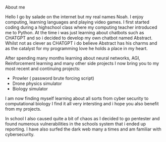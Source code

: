 About me

Hello I go by salade on the internet but my real names Noah. I enjoy computing, learning languages and playing video games. I first started coding during a highschool class where my computing teacher introduced me to Python. At the time i was just learning about chatbots such as CHATGPT and so i decided to develop my own chatbot named Abstract. Whilst not as clever as CHATGPT i do believe Abstract has his charms and as the catalyst for my programming love he holds a place in my heart. 

After spending many months learning about neural networks, AGI, Reinforcement learning and many other side projects I now bring you to my most recent and continuing projects:

- Prowler ( password brute forcing script)
- Drone physics simulator
- Biology simulator

I am now finding myself learning about all sorts from cyber security to computational biology I find it all very intersting and i hope you also benefit from my projects.

In school I also caused quite a bit of chaos as I decided to go pentester and found numerous vulnerabilities in the schools system that i ended up reporting. I have also surfed the dark web many a times and am familiar with cybersecurity. 